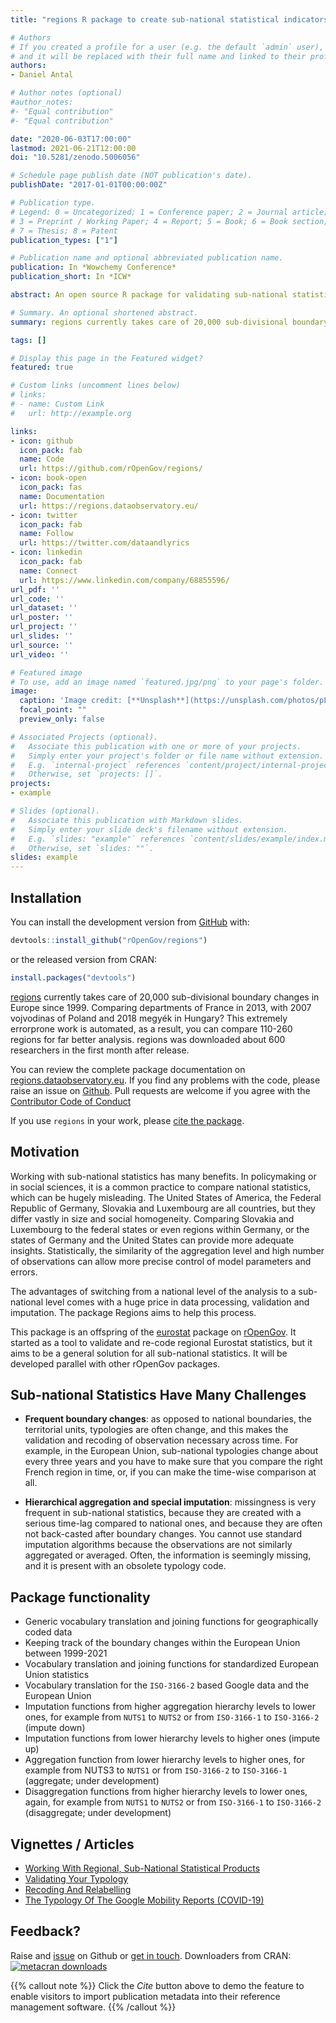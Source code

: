 ```yaml
---
title: "regions R package to create sub-national statistical indicators"

# Authors
# If you created a profile for a user (e.g. the default `admin` user), write the username (folder name) here 
# and it will be replaced with their full name and linked to their profile.
authors:
- Daniel Antal

# Author notes (optional)
#author_notes:
#- "Equal contribution"
#- "Equal contribution"

date: "2020-06-03T17:00:00"
lastmod: 2021-06-21T12:00:00
doi: "10.5281/zenodo.5006056"

# Schedule page publish date (NOT publication's date).
publishDate: "2017-01-01T00:00:00Z"

# Publication type.
# Legend: 0 = Uncategorized; 1 = Conference paper; 2 = Journal article;
# 3 = Preprint / Working Paper; 4 = Report; 5 = Book; 6 = Book section;
# 7 = Thesis; 8 = Patent
publication_types: ["1"]

# Publication name and optional abbreviated publication name.
publication: In *Wowchemy Conference*
publication_short: In *ICW*

abstract: An open source R package for validating sub-national statistical typologies, re-coding across standard typologies of sub-national statistics, and making valid aggregate level imputation, re-aggregation, re-weighting and projection down to lower hierarchical levels to create meaningful data panels and time series.

# Summary. An optional shortened abstract.
summary: regions currently takes care of 20,000 sub-divisional boundary changes in Europe since 1999.

tags: []

# Display this page in the Featured widget?
featured: true

# Custom links (uncomment lines below)
# links:
# - name: Custom Link
#   url: http://example.org

links:
- icon: github
  icon_pack: fab
  name: Code
  url: https://github.com/rOpenGov/regions/
- icon: book-open
  icon_pack: fas
  name: Documentation
  url: https://regions.dataobservatory.eu/
- icon: twitter
  icon_pack: fab
  name: Follow
  url: https://twitter.com/dataandlyrics
- icon: linkedin
  icon_pack: fab
  name: Connect
  url: https://www.linkedin.com/company/68855596/
url_pdf: ''
url_code: ''
url_dataset: ''
url_poster: ''
url_project: ''
url_slides: ''
url_source: ''
url_video: ''

# Featured image
# To use, add an image named `featured.jpg/png` to your page's folder. 
image:
  caption: 'Image credit: [**Unsplash**](https://unsplash.com/photos/pLCdAaMFLTE)'
  focal_point: ""
  preview_only: false

# Associated Projects (optional).
#   Associate this publication with one or more of your projects.
#   Simply enter your project's folder or file name without extension.
#   E.g. `internal-project` references `content/project/internal-project/index.md`.
#   Otherwise, set `projects: []`.
projects:
- example

# Slides (optional).
#   Associate this publication with Markdown slides.
#   Simply enter your slide deck's filename without extension.
#   E.g. `slides: "example"` references `content/slides/example/index.md`.
#   Otherwise, set `slides: ""`.
slides: example
---
```


## Installation

You can install the development version from
[GitHub](https://github.com/) with:

``` r
devtools::install_github("rOpenGov/regions")
```

or the released version from CRAN:

``` r
install.packages("devtools")
```

[regions](https://regions.dataobservatory.eu/) currently takes care of 20,000 sub-divisional boundary changes in Europe since 1999. Comparing departments of France in 2013, with 2007 vojvodinas of Poland and 2018 megyék in Hungary? This extremely errorprone work is automated, as a result, you can compare 110-260 regions for far better analysis. regions was downloaded about 600 researchers in the first month after release.

You can review the complete package documentation on
[regions.dataobservatory.eu](https://regions.dataobservatory.eu/). If you find
any problems with the code, please raise an issue on
[Github](https://github.com/antaldaniel/regions). Pull requests are
welcome if you agree with the [Contributor Code of
Conduct](https://contributor-covenant.org/version/2/0/CODE_OF_CONDUCT.html)

If you use `regions` in your work, please [cite the
package](https://doi.org/10.5281/zenodo.3825696).

## Motivation

Working with sub-national statistics has many benefits. In policymaking or in social sciences, it is a common practice to compare national statistics, which can be hugely misleading. The United States of America, the Federal Republic of Germany, Slovakia and Luxembourg are all countries, but they differ vastly in size and social homogeneity. Comparing Slovakia and Luxembourg to the federal states or even regions within Germany, or the states of Germany and the United States can provide more adequate insights. Statistically, the similarity of the aggregation level and high number of observations can allow more precise control of model parameters and errors.

The advantages of switching from a national level of the analysis to a
sub-national level comes with a huge price in data processing,
validation and imputation. The package Regions aims to help this
process.

This package is an offspring of the
[eurostat](http://ropengov.github.io/eurostat/) package on
[rOpenGov](http://ropengov.github.io/). It started as a tool to validate and re-code regional Eurostat statistics, but it aims to be a general solution for all sub-national statistics. It will be developed parallel with other rOpenGov packages.

## Sub-national Statistics Have Many Challenges

  - **Frequent boundary changes**: as opposed to national boundaries,
    the territorial units, typologies are often change, and this makes
    the validation and recoding of observation necessary across time.
    For example, in the European Union, sub-national typologies change
    about every three years and you have to make sure that you compare
    the right French region in time, or, if you can make the time-wise
    comparison at all.

  - **Hierarchical aggregation and special imputation**: missingness is
    very frequent in sub-national statistics, because they are created
    with a serious time-lag compared to national ones, and because they
    are often not back-casted after boundary changes. You cannot use
    standard imputation algorithms because the observations are not
    similarly aggregated or averaged. Often, the information is
    seemingly missing, and it is present with an obsolete typology code.

## Package functionality

  - Generic vocabulary translation and joining functions for
    geographically coded data
  - Keeping track of the boundary changes within the European Union
    between 1999-2021
  - Vocabulary translation and joining functions for standardized
    European Union statistics
  - Vocabulary translation for the `ISO-3166-2` based Google data and
    the European Union
  - Imputation functions from higher aggregation hierarchy levels to
    lower ones, for example from `NUTS1` to `NUTS2` or from `ISO-3166-1`
    to `ISO-3166-2` (impute down)
  - Imputation functions from lower hierarchy levels to higher ones
    (impute up)
  - Aggregation function from lower hierarchy levels to higher ones, for
    example from NUTS3 to `NUTS1` or from `ISO-3166-2` to `ISO-3166-1`
    (aggregate; under development)
  - Disaggregation functions from higher hierarchy levels to lower ones,
    again, for example from `NUTS1` to `NUTS2` or from `ISO-3166-1` to
    `ISO-3166-2` (disaggregate; under development)

## Vignettes / Articles

  - [Working With Regional, Sub-National Statistical
    Products](http://regions.danielantal.eu/articles/Regional_stats.html)
  - [Validating Your
    Typology](http://regions.danielantal.eu/articles/validation.html)
  - [Recoding And
    Relabelling](http://regions.danielantal.eu/articles/recode.html)
  - [The Typology Of The Google Mobility Reports
    (COVID-19)](http://regions.danielantal.eu/articles/google_mobility_report.html)

## Feedback?

Raise and [issue](https://github.com/antaldaniel/eurobarometer/issues) on Github or [get in touch](https://danielantal.eu/#contact). Downloaders from CRAN: 
[![metacran
downloads](https://cranlogs.r-pkg.org/badges/regions)](https://cran.r-project.org/package=regions)


{{% callout note %}}
Click the *Cite* button above to demo the feature to enable visitors to import publication metadata into their reference management software.
{{% /callout %}}

